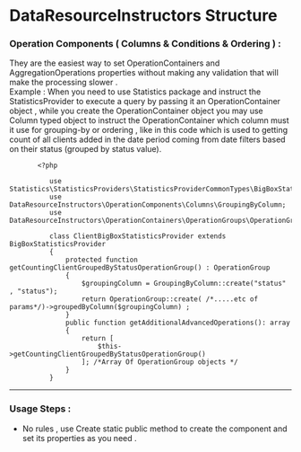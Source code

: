 # DataResourceInstructors Structure
### Operation Components ( Columns & Conditions & Ordering ) :
They are the easiest way to set OperationContainers and AggregationOperations properties without making any validation that will make the processing slower . <br>
Example : When you need to use Statistics package and instruct the StatisticsProvider to execute a query by passing it an OperationContainer object ,
while you create the OperationContainer object you may use Column typed object to instruct the OperationContainer which column must it use for grouping-by or ordering ,
like in this code which is used to getting count of all clients added in the date period coming from date filters based on their status (grouped by status value).

           <?php
    
              use Statistics\StatisticsProviders\StatisticsProviderCommonTypes\BigBoxStatisticsProvider;
              use DataResourceInstructors\OperationComponents\Columns\GroupingByColumn;
              use DataResourceInstructors\OperationContainers\OperationGroups\OperationGroup;
    
              class ClientBigBoxStatisticsProvider extends BigBoxStatisticsProvider
              {
                  protected function getCountingClientGroupedByStatusOperationGroup() : OperationGroup
                  {
                      $groupingColumn = GroupingByColumn::create("status" , "status");
                      return OperationGroup::create( /*.....etc of params*/)->groupedByColumn($groupingColumn) ;
                  }
                  public function getAdditionalAdvancedOperations(): array
                  {
                      return [
                          $this->getCountingClientGroupedByStatusOperationGroup()
                      ]; /*Array Of OperationGroup objects */
                  }
              }

<hr>

### Usage Steps :
- No rules , use Create static public method to create the component and set its properties as you need .
